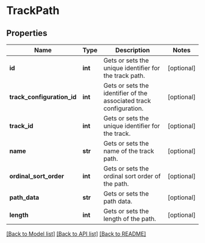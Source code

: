 # TrackPath

## Properties
Name | Type | Description | Notes
------------ | ------------- | ------------- | -------------
**id** | **int** | Gets or sets the unique identifier for the track path. | [optional] 
**track_configuration_id** | **int** | Gets or sets the identifier of the associated track configuration. | [optional] 
**track_id** | **int** | Gets or sets the unique identifier for the track. | [optional] 
**name** | **str** | Gets or sets the name of the track path. | [optional] 
**ordinal_sort_order** | **int** | Gets or sets the ordinal sort order of the path. | [optional] 
**path_data** | **str** | Gets or sets the path data. | [optional] 
**length** | **int** | Gets or sets the length of the path. | [optional] 

[[Back to Model list]](../README.md#documentation-for-models) [[Back to API list]](../README.md#documentation-for-api-endpoints) [[Back to README]](../README.md)

